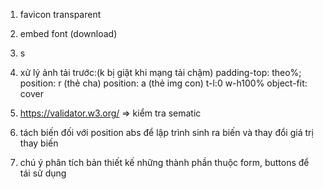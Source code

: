 1. favicon transparent
2. embed font (download)
3. s
4. xử lý ảnh tải trước:(k bị giật khi mạng tải chậm)
   padding-top: theo%;
   position: r (thẻ cha)
   position: a (thẻ img con)
   t-l:0
   w-h100%
   object-fit: cover
5. https://validator.w3.org/ => kiểm tra sematic

6. tách biến đối với position abs để lập trình sinh ra biến và thay đổi giá trị thay biến

7. chú ý phân tích bản thiết kế những thành phần thuộc form, buttons để tái sử dụng
